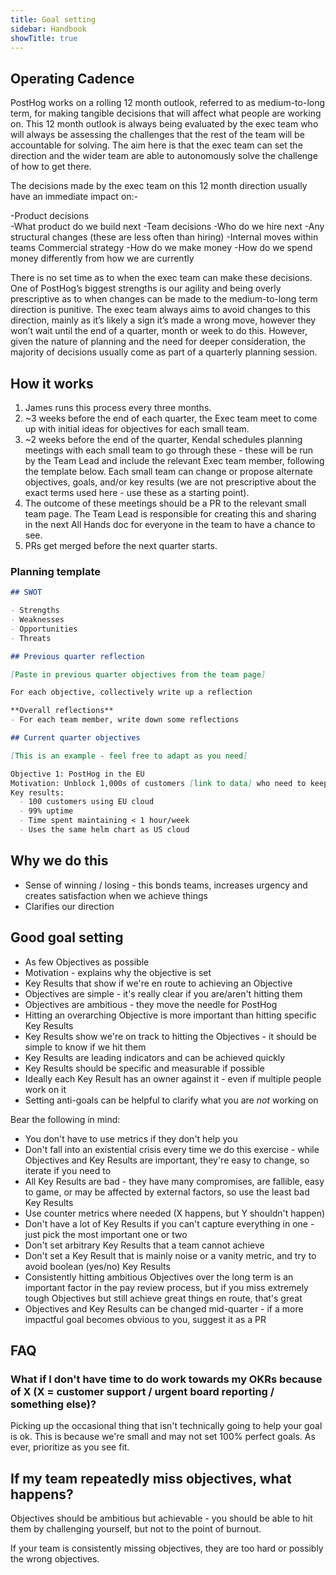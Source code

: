 ```yaml
---
title: Goal setting
sidebar: Handbook
showTitle: true
---
```


## Operating Cadence

PostHog works on a rolling 12 month outlook, referred to as medium-to-long term, for making tangible decisions that will affect what people are working on. This 12 month outlook is always being evaluated by the exec team who will always be assessing the challenges that the rest of the team will be accountable for solving. The aim here is that the exec team can set the direction and the wider team are able to autonomously solve the challenge of how to get there. 

The decisions made by the exec team on this 12 month direction usually have an immediate impact on:- 

-Product decisions	
  -What product do we build next 
-Team decisions
  -Who do we hire next
  -Any structural changes (these are less often than hiring)
  -Internal moves within teams
Commercial strategy
  -How do we make money
  -How do we spend money differently from how we are currently

There is no set time as to when the exec team can make these decisions. One of PostHog’s biggest strengths is our agility and being overly prescriptive as to when changes can be made to the medium-to-long term direction is punitive. The exec team always aims to avoid changes to this direction, mainly as it’s likely a sign it’s made a wrong move, however they won’t wait until the end of a quarter, month or week to do this. However, given the nature of planning and the need for deeper consideration, the majority of decisions usually come as part of a quarterly planning session. 


## How it works

1. James runs this process every three months.
2. ~3 weeks before the end of each quarter, the Exec team meet to come up with initial ideas for objectives for each small team.
3. ~2 weeks before the end of the quarter, Kendal schedules planning meetings with each small team to go through these - these will be run by the Team Lead and include the relevant Exec team member, following the template below. Each small team can change or propose alternate objectives, goals, and/or key results (we are not prescriptive about the exact terms used here - use these as a starting point). 
4. The outcome of these meetings should be a PR to the relevant small team page. The Team Lead is responsible for creating this and sharing in the next All Hands doc for everyone in the team to have a chance to see.
5. PRs get merged before the next quarter starts.

### Planning template

```md
## SWOT

- Strengths
- Weaknesses
- Opportunities
- Threats

## Previous quarter reflection

[Paste in previous quarter objectives from the team page]

For each objective, collectively write up a reflection

**Overall reflections**
- For each team member, write down some reflections

## Current quarter objectives

[This is an example - feel free to adapt as you need]

Objective 1: PostHog in the EU
Motivation: Unblock 1,000s of customers [link to data] who need to keep data in the EU but are not capable of self hosting.
Key results:
  - 100 customers using EU cloud
  - 99% uptime
  - Time spent maintaining < 1 hour/week
  - Uses the same helm chart as US cloud
```  

## Why we do this

- Sense of winning / losing - this bonds teams, increases urgency and creates satisfaction when we achieve things
- Clarifies our direction

## Good goal setting

- As few Objectives as possible
- Motivation - explains why the objective is set
- Key Results that show if we're en route to achieving an Objective
- Objectives are simple - it's really clear if you are/aren't hitting them
- Objectives are ambitious - they move the needle for PostHog
- Hitting an overarching Objective is more important than hitting specific Key Results
- Key Results show we're on track to hitting the Objectives - it should be simple to know if we hit them
- Key Results are leading indicators and can be achieved quickly
- Key Results should be specific and measurable if possible
- Ideally each Key Result has an owner against it - even if multiple people work on it
- Setting anti-goals can be helpful to clarify what you are _not_ working on

Bear the following in mind:

- You don't have to use metrics if they don't help you
- Don't fall into an existential crisis every time we do this exercise - while Objectives and Key Results are important, they're easy to change, so iterate if you need to
- All Key Results are bad - they have many compromises, are fallible, easy to game, or may be affected by external factors, so use the least bad Key Results
- Use counter metrics where needed (X happens, but Y shouldn't happen)
- Don't have a lot of Key Results if you can't capture everything in one - just pick the most important one or two
- Don't set arbitrary Key Results that a team cannot achieve
- Don't set a Key Result that is mainly noise or a vanity metric, and try to avoid boolean (yes/no) Key Results
- Consistently hitting ambitious Objectives over the long term is an important factor in the pay review process, but if you miss extremely tough Objectives but still achieve great things en route, that's great
- Objectives and Key Results can be changed mid-quarter - if a more impactful goal becomes obvious to you, suggest it as a PR

## FAQ

### What if I don't have time to do work towards my OKRs because of X (X = customer support / urgent board reporting / something else)?

Picking up the occasional thing that isn't technically going to help your goal is ok. This is because we're small and may not set 100% perfect goals. As ever, prioritize as you see fit.

## If my team repeatedly miss objectives, what happens?

Objectives should be ambitious but achievable - you should be able to hit them by challenging yourself, but not to the point of burnout.

If your team is consistently missing objectives, they are too hard or possibly the wrong objectives.
